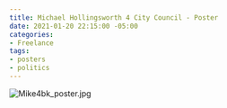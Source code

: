 ```yaml
---
title: Michael Hollingsworth 4 City Council - Poster
date: 2021-01-20 22:15:00 -05:00
categories:
- Freelance
tags:
- posters
- politics
---
```


![Mike4bk_poster.jpg](/uploads/Mike4bk_poster.jpg)